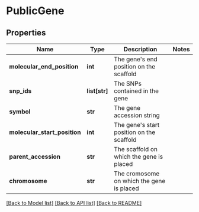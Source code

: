 # PublicGene

## Properties
Name | Type | Description | Notes
------------ | ------------- | ------------- | -------------
**molecular_end_position** | **int** | The gene&#39;s end position on the scaffold | 
**snp_ids** | **list[str]** | The SNPs contained in the gene | 
**symbol** | **str** | The gene accession string | 
**molecular_start_position** | **int** | The gene&#39;s start position on the scaffold | 
**parent_accession** | **str** | The scaffold on which the gene is placed | 
**chromosome** | **str** | The cromosome on which the gene is placed | 

[[Back to Model list]](../README.md#documentation-for-models) [[Back to API list]](../README.md#documentation-for-api-endpoints) [[Back to README]](../README.md)


